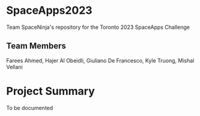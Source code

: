 # SpaceApps2023
Team SpaceNinja's repository for the Toronto 2023 SpaceApps Challenge

## Team Members
Farees Ahmed, Hajer Al Obeidli, Giuliano De Francesco, Kyle Truong, Mishal Vellani
# Project Summary
To be documented

